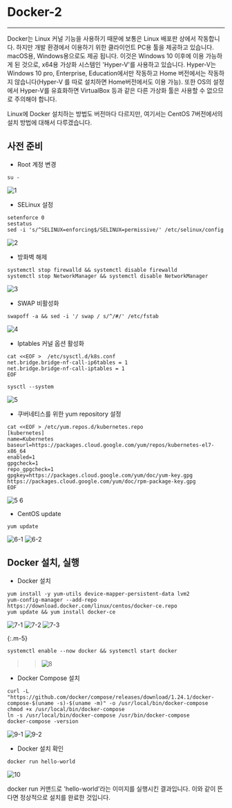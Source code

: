 # Docker-2
---

Docker는 Linux 커널 기능을 사용하기 때문에 보통은 Linux 배포판 상에서 작동합니다. 하지만 개발 환경에서 이용하기 위한 클라이언트 PC용 툴을 제공하고 있습니다. macOS용, Windows용으로도 제공 됩니다. 이것은 Windows 10 이후에 이용 가능하게 된 것으로, x64용 가상화 시스템인 'Hyper-V'를 사용하고 있습니다. Hyper-V는 Windows 10 pro, Enterprise, Education에서만 작동하고 Home 버전에서는 작동하지 않습니다(Hyper-V 를 따로 설치하면 Home버전에서도 이용 가능). 또한 OS의 설정에서 Hyper-V를 유효화하면 VirtualBox 등과 같은 다른 가상화 툴은 사용할 수 없으므로 주의해야 합니다.

Linux에 Docker 설치하는 방법도 버전마다 다르지만, 여기서는 CentOS 7버전에서의 설치 방법에 대해서 다루겠습니다.


## 사전 준비
- Root 계정 변경
```
su -
```
![1](https://user-images.githubusercontent.com/76420201/104091810-3f5b9900-52c3-11eb-89fc-39671df5ba65.GIF)

- SELinux 설정
```
setenforce 0
sestatus
sed -i 's/^SELINUX=enforcing$/SELINUX=permissive/' /etc/selinux/config
```
![2](https://user-images.githubusercontent.com/76420201/104091826-57cbb380-52c3-11eb-87ec-b5c57bcea286.GIF)


- 방화벽 해제
```
systemctl stop firewalld && systemctl disable firewalld
systemctl stop NetworkManager && systemctl disable NetworkManager
```
![3](https://user-images.githubusercontent.com/76420201/104091835-61edb200-52c3-11eb-8935-6805e31d6695.GIF)

- SWAP 비활성화
```
swapoff -a && sed -i '/ swap / s/^/#/' /etc/fstab
```
![4](https://user-images.githubusercontent.com/76420201/104091841-6914c000-52c3-11eb-8a8d-f70eca34a7a6.GIF)


- Iptables 커널 옵션 활성화
```
cat <<EOF >  /etc/sysctl.d/k8s.conf
net.bridge.bridge-nf-call-ip6tables = 1
net.bridge.bridge-nf-call-iptables = 1
EOF
```
```
sysctl --system
```
![5](https://user-images.githubusercontent.com/76420201/104091846-72059180-52c3-11eb-9776-ae6de36e500b.GIF)


- 쿠버네티스를 위한 yum repository 설정
```
cat <<EOF > /etc/yum.repos.d/kubernetes.repo
[kubernetes]
name=Kubernetes
baseurl=https://packages.cloud.google.com/yum/repos/kubernetes-el7-x86_64
enabled=1
gpgcheck=1
repo_gpgcheck=1
gpgkey=https://packages.cloud.google.com/yum/doc/yum-key.gpg https://packages.cloud.google.com/yum/doc/rpm-package-key.gpg
EOF
```
![5 6](https://user-images.githubusercontent.com/76420201/104091963-4b942600-52c4-11eb-9392-d5e7d4bea817.GIF)


- CentOS update
```
yum update
```
![6-1](https://user-images.githubusercontent.com/76420201/104091907-e6403500-52c3-11eb-9870-9d7218e3795d.GIF)
![6-2](https://user-images.githubusercontent.com/76420201/104091957-459e4500-52c4-11eb-8528-4532e90734be.GIF)


## Docker 설치, 실행

- Docker 설치
```
yum install -y yum-utils device-mapper-persistent-data lvm2 
yum-config-manager --add-repo https://download.docker.com/linux/centos/docker-ce.repo
yum update && yum install docker-ce
```
![7-1](https://user-images.githubusercontent.com/76420201/104092313-84cd9580-52c6-11eb-830f-79d1dd680b09.GIF)
![7-2](https://user-images.githubusercontent.com/76420201/104092316-87c88600-52c6-11eb-9e35-6fdf85b7d09a.GIF)
![7-3](https://user-images.githubusercontent.com/76420201/104092321-8a2ae000-52c6-11eb-87d4-d138f0039474.GIF)

{:.m-5}
```
systemctl enable --now docker && systemctl start docker
```
>> ![8](https://user-images.githubusercontent.com/76420201/104092354-cb22f480-52c6-11eb-83b3-0c2641826632.GIF)

- Docker Compose 설치
```
curl -L "https://github.com/docker/compose/releases/download/1.24.1/docker-compose-$(uname -s)-$(uname -m)" -o /usr/local/bin/docker-compose
chmod +x /usr/local/bin/docker-compose
ln -s /usr/local/bin/docker-compose /usr/bin/docker-compose
docker-compose -version 
```
![9-1](https://user-images.githubusercontent.com/76420201/104092363-d37b2f80-52c6-11eb-8370-3edd28fe10ff.GIF)
![9-2](https://user-images.githubusercontent.com/76420201/104092365-d4ac5c80-52c6-11eb-8bfc-7e1af092ded2.GIF)


- Docker 설치 확인
```
docker run hello-world
```
![10](https://user-images.githubusercontent.com/76420201/104092372-df66f180-52c6-11eb-9b3b-87ea199c7f68.GIF)

docker run 커맨드로 'hello-world'라는 이미지를 실행시킨 결과입니다. 이와 같이 뜬다면 정상적으로 설치를 완료한 것입니다.